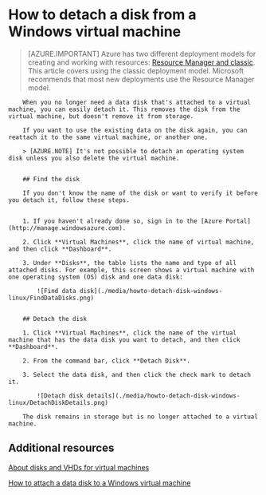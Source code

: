 <properties
	pageTitle="Detach a disk from a Windows VM | Microsoft Azure"
	description="Learn to detach a disk from a virtual machine in Azure using the classic deployment model."
	services="virtual-machines"
	documentationCenter=""
	authors="cynthn"
	manager="timlt"
	editor=""
	tags="azure-service-management"/>

<tags
	ms.service="virtual-machines"
	ms.workload="infrastructure-services"
	ms.tgt_pltfrm="vm-windows"
	ms.devlang="na"
	ms.topic="article"
	ms.date="10/23/2015"
	ms.author="cynthn"/>



# How to detach a disk from a Windows virtual machine

> [AZURE.IMPORTANT] Azure has two different deployment models for creating and working with resources:  [Resource Manager and classic](../resource-manager-deployment-model.md).  This article covers using the classic deployment model. Microsoft recommends that most new deployments use the Resource Manager model.


<properties writer="kathydav" editor="tysonn" manager="timlt" />
		
		When you no longer need a data disk that's attached to a virtual machine, you can easily detach it. This removes the disk from the virtual machine, but doesn't remove it from storage. 
		
		If you want to use the existing data on the disk again, you can reattach it to the same virtual machine, or another one.  
		
		> [AZURE.NOTE] It's not possible to detach an operating system disk unless you also delete the virtual machine.
		
		
		## Find the disk
		
		If you don't know the name of the disk or want to verify it before you detach it, follow these steps.
		
		
		1. If you haven't already done so, sign in to the [Azure Portal](http://manage.windowsazure.com).
		
		2. Click **Virtual Machines**, click the name of virtual machine, and then click **Dashboard**.
		
		3. Under **Disks**, the table lists the name and type of all attached disks. For example, this screen shows a virtual machine with one operating system (OS) disk and one data disk:
		
			![Find data disk](./media/howto-detach-disk-windows-linux/FindDataDisks.png)
		
		
		## Detach the disk
		
		1. Click **Virtual Machines**, click the name of the virtual machine that has the data disk you want to detach, and then click **Dashboard**.
		
		2. From the command bar, click **Detach Disk**.
		
		3. Select the data disk, and then click the check mark to detach it.
		
			![Detach disk details](./media/howto-detach-disk-windows-linux/DetachDiskDetails.png)
		
		The disk remains in storage but is no longer attached to a virtual machine.
		

## Additional resources

[About disks and VHDs for virtual machines](virtual-machines-disks-vhds.md)

[How to attach a data disk to a Windows virtual machine](storage-windows-attach-disk.md)
